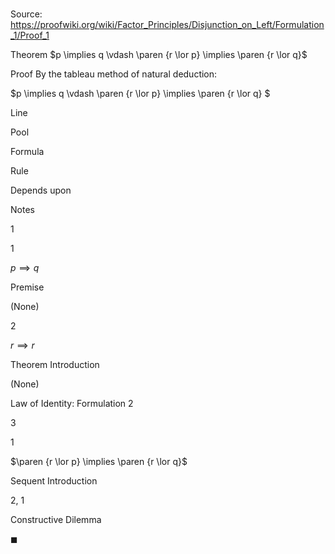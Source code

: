 # 

Source: https://proofwiki.org/wiki/Factor_Principles/Disjunction_on_Left/Formulation_1/Proof_1

Theorem
$p \implies q \vdash \paren {r \lor p} \implies \paren {r \lor q}$


Proof
By the tableau method of natural deduction:


$p \implies q \vdash \paren {r \lor p} \implies \paren {r \lor q} $


Line


Pool

Formula

Rule

Depends upon

Notes


1


1

$p \implies q$

Premise

(None)




2




$r \implies r$

Theorem Introduction

(None)

Law of Identity: Formulation 2


3


1

$\paren {r \lor p} \implies \paren {r \lor q}$

Sequent Introduction

2, 1

Constructive Dilemma

$\blacksquare$





